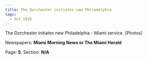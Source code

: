 ```yaml
---  
title: The Dorchester initiates new Philadelphia  
tags:  
  - Oct 1926  
---  
```

  
The Dorchester initiates new Philadelphia - Miami service. [Photos]  
  
Newspapers: **Miami Morning News or The Miami Herald**  
  
Page: **5**, Section: **N/A** 
